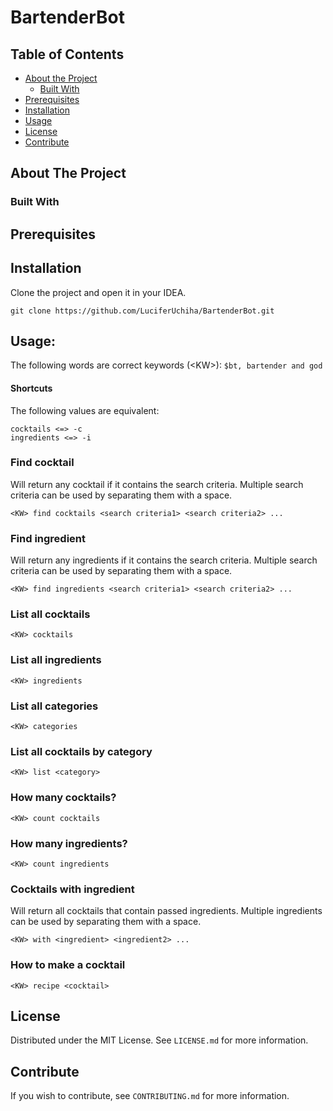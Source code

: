 # BartenderBot

## Table of Contents

* [About the Project](#about-the-project)
  * [Built With](#built-with)
* [Prerequisites](#prerequisites)
* [Installation](#installation)
* [Usage](#usage)
* [License](#license)
* [Contribute](#contribute)

## About The Project

### Built With

## Prerequisites

## Installation

Clone the project and open it in your IDEA.
``` 
git clone https://github.com/LuciferUchiha/BartenderBot.git
```

## Usage:
The following words are correct keywords (\<KW\>): ```$bt, bartender and god```

#### Shortcuts
The following values are equivalent:

```
cocktails <=> -c
ingredients <=> -i
```

### Find cocktail
Will return any cocktail if it contains the search criteria. Multiple search criteria can be used by separating them with a space.
``` 
<KW> find cocktails <search criteria1> <search criteria2> ...
``` 

### Find ingredient 
Will return any ingredients if it contains the search criteria. Multiple search criteria can be used by separating them with a space.
``` 
<KW> find ingredients <search criteria1> <search criteria2> ...
``` 

### List all cocktails 
``` 
<KW> cocktails
```

### List all ingredients 
``` 
<KW> ingredients
```

### List all categories 
``` 
<KW> categories
```

### List all cocktails by category 
``` 
<KW> list <category>
```

### How many cocktails? 
``` 
<KW> count cocktails
```

### How many ingredients? 
``` 
<KW> count ingredients
```

### Cocktails with ingredient
Will return all cocktails that contain passed ingredients. Multiple ingredients can be used by separating them with a space.
``` 
<KW> with <ingredient> <ingredient2> ...
```

### How to make a cocktail 
``` 
<KW> recipe <cocktail>
```

## License
Distributed under the MIT License. See `LICENSE.md` for more information.

## Contribute
If you wish to contribute, see `CONTRIBUTING.md` for more information.

